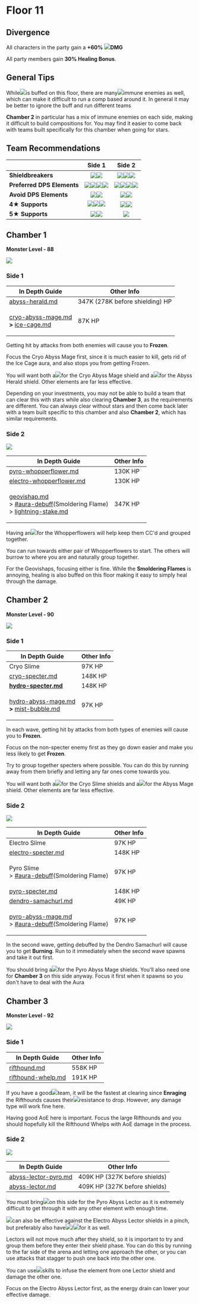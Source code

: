 # Floor 11

## Divergence

All characters in the party gain a **+60%** ![](../../.gitbook/assets/electro\_small.png)**DMG**

All party members gain **30% Healing Bonus**.

## General Tips

While![](../../.gitbook/assets/electro\_small.png)is buffed on this floor, there are many![](../../.gitbook/assets/electro\_small.png)immune enemies as well, which can make it difficult to run a comp based around it. In general it may be better to ignore the buff and run different teams

**Chamber 2** in particular has a mix of immune enemies on each side, making it difficult to build compositions for. You may find it easier to come back with teams built specifically for this chamber when going for stars.

## Team Recommendations

|                            |                                                                                    Side 1                                                                                   |                                                                                   Side 2                                                                                  |
| -------------------------- | :-------------------------------------------------------------------------------------------------------------------------------------------------------------------------: | :-----------------------------------------------------------------------------------------------------------------------------------------------------------------------: |
| **Shieldbreakers**         |                                             ![](../../.gitbook/assets/pyro\_small.png)![](../../.gitbook/assets/cryo\_small.png)                                            |                     ![](../../.gitbook/assets/pyro\_small.png)![](../../.gitbook/assets/hydro\_small.png)![](../../.gitbook/assets/electro\_small.png)                    |
| **Preferred DPS Elements** | ![](../../.gitbook/assets/pyro\_small.png)![](../../.gitbook/assets/electro\_small.png)![](../../.gitbook/assets/anemo\_small.png)![](../../.gitbook/assets/geo\_small.png) | ![](../../.gitbook/assets/hydro\_small.png)![](../../.gitbook/assets/cryo\_small.png)![](../../.gitbook/assets/anemo\_small.png)![](../../.gitbook/assets/geo\_small.png) |
| **Avoid DPS Elements**     |                                            ![](../../.gitbook/assets/hydro\_small.png)![](../../.gitbook/assets/cryo\_small.png)                                            |                                          ![](../../.gitbook/assets/pyro\_small.png)![](../../.gitbook/assets/electro\_small.png)                                          |
| **4**★ **Supports**        |      ​​![](../../.gitbook/assets/ui\_avataricon\_bennett.png)![](../../.gitbook/assets/ui\_avataricon\_diona.png)![](../../.gitbook/assets/ui\_avataricon\_sucrose.png)     |                                ![](../../.gitbook/assets/ui\_avataricon\_barbara.png)![](../../.gitbook/assets/ui\_avataricon\_xingqiu.png)                               |
| **5**★ **Supports**        |                                  ![](../../.gitbook/assets/ui\_avataricon\_kazuha.png)![](../../.gitbook/assets/ui\_avataricon\_venti.png)                                  |                                                           ![](../../.gitbook/assets/ui\_avataricon\_kokomi.png)                                                           |

## Chamber 1

**Monster Level - 88**

![](../../.gitbook/assets/11-1-1v25.png)

### Side 1

| In Depth Guide                                                                                                                                                                                                                      | Other Info                      |
| ----------------------------------------------------------------------------------------------------------------------------------------------------------------------------------------------------------------------------------- | ------------------------------- |
| [abyss-herald.md](../../monsters/abyss-order/abyss-herald.md "mention")                                                                                                                                                             | 347K (278K before shielding) HP |
| <p><a data-mention href="../../monsters/abyss-order/cryo-abyss-mage.md">cryo-abyss-mage.md</a><strong></strong><br><strong>></strong> <a data-mention href="../../mechanics/auras/ice-cage.md">ice-cage.md</a><strong></strong></p> | 87K HP                          |

Getting hit by attacks from both enemies will cause you to **Frozen**.

Focus the Cryo Abyss Mage first, since it is much easier to kill, gets rid of the Ice Cage aura, and also stops you from getting Frozen.

You will want both a![](../../.gitbook/assets/pyro\_small.png)for the Cryo Abyss Mage shield and a![](../../.gitbook/assets/cryo\_small.png)for the Abyss Herald shield. Other elements are far less effective.

Depending on your investments, you may not be able to build a team that can clear this with stars while also clearing **Chamber 3**, as the requirements are different. You can always clear without stars and then come back later with a team built specific to this chamber and also **Chamber 2**, which has similar requirements.

### Side 2

![](../../.gitbook/assets/11-1-2v25.png)

| In Depth Guide                                                                                                                                                                                                                                                                     | Other Info |
| ---------------------------------------------------------------------------------------------------------------------------------------------------------------------------------------------------------------------------------------------------------------------------------- | ---------- |
| [pyro-whopperflower.md](../../monsters/animals/pyro-whopperflower.md "mention")                                                                                                                                                                                                    | 130K HP    |
| [electro-whopperflower.md](../../monsters/animals/electro-whopperflower.md "mention")                                                                                                                                                                                              | 130K HP    |
| <p><a data-mention href="../../monsters/vishaps/geovishap.md">geovishap.md</a><br>> <a data-mention href="../../mechanics/debuffs/#aura-debuff">#aura-debuff</a>(Smoldering Flame)<br>> <a data-mention href="../../mechanics/auras/lightning-stake.md">lightning-stake.md</a></p> | 347K HP    |

Having an![](../../.gitbook/assets/anemo\_small.png)for the Whopperflowers will help keep them CC'd and grouped together.

You can run towards either pair of Whopperflowers to start. The others will burrow to where you are and naturally group together.

For the Geovishaps, focusing either is fine. While the **Smoldering Flames** is annoying, healing is also buffed on this floor making it easy to simply heal through the damage.

## Chamber 2

**Monster Level - 90**

![](../../.gitbook/assets/11-2-1v25.png)

### Side 1

| In Depth Guide                                                                                                                                                                                                                              | Other Info |
| ------------------------------------------------------------------------------------------------------------------------------------------------------------------------------------------------------------------------------------------- | ---------- |
| Cryo Slime                                                                                                                                                                                                                                  | 97K HP     |
| [cryo-specter.md](../../monsters/specters/cryo-specter.md "mention")                                                                                                                                                                        | 148K HP    |
| ****[hydro-specter.md](../../monsters/specters/hydro-specter.md "mention")****                                                                                                                                                              | 148K HP    |
| <p><a data-mention href="../../monsters/abyss-order/hydro-abyss-mage.md">hydro-abyss-mage.md</a><strong></strong><br><strong>></strong> <a data-mention href="../../mechanics/auras/mist-bubble.md">mist-bubble.md</a><strong></strong></p> | 97K HP     |

In each wave, getting hit by attacks from both types of enemies will cause you to **Frozen**.

Focus on the non-specter enemy first as they go down easier and make you less likely to get **Frozen**.

Try to group together specters where possible. You can do this by running away from them briefly and letting any far ones come towards you.

You will want both a![](../../.gitbook/assets/pyro\_small.png)for the Cryo Slime shields and a![](../../.gitbook/assets/cryo\_small.png)for the Abyss Mage shield. Other elements are far less effective.

### Side 2

![](../../.gitbook/assets/11-2-2v25.png)

| In Depth Guide                                                                                                                                                                                         | Other Info |
| ------------------------------------------------------------------------------------------------------------------------------------------------------------------------------------------------------ | ---------- |
| Electro Slime                                                                                                                                                                                          | 97K HP     |
| [electro-specter.md](../../monsters/specters/electro-specter.md "mention")                                                                                                                             | 148K HP    |
| <p>Pyro Slime<br>> <a data-mention href="../../mechanics/debuffs/#aura-debuff">#aura-debuff</a>(Smoldering Flame)</p>                                                                                  | 97K HP     |
| [pyro-specter.md](../../monsters/specters/pyro-specter.md "mention")                                                                                                                                   | 148K HP    |
| [dendro-samachurl.md](../../monsters/hilichurls/samachurls/dendro-samachurl.md "mention")                                                                                                              | 49K HP     |
| <p><a data-mention href="../../monsters/abyss-order/pyro-abyss-mage.md">pyro-abyss-mage.md</a><br>> <a data-mention href="../../mechanics/debuffs/#aura-debuff">#aura-debuff</a>(Smoldering Flame)</p> | 97K HP     |

In the second wave, getting debuffed by the Dendro Samachurl will cause you to get **Burning**. Run to it immediately when the second wave spawns and take it out first.

You should bring a![](../../.gitbook/assets/hydro\_small.png)for the Pyro Abyss Mage shields. You'll also need one for **Chamber 3** on this side anyway. Focus it first when it spawns so you don't have to deal with the Aura

## Chamber 3

**Monster Level - 92**

![](../../.gitbook/assets/11-3-1v25.png)

### Side 1

| In Depth Guide                                                               | Other Info |
| ---------------------------------------------------------------------------- | ---------- |
| [rifthound.md](../../monsters/rifthounds/rifthound.md "mention")             | 558K HP    |
| [rifthound-whelp.md](../../monsters/rifthounds/rifthound-whelp.md "mention") | 191K HP    |

If you have a good![](../../.gitbook/assets/electro\_small.png)team, it will be the fastest at clearing since **Enraging** the Rifthounds causes their![](../../.gitbook/assets/electro\_small.png)resistance to drop. However, any damage type will work fine here.

Having good AoE here is important. Focus the large Rifthounds and you should hopefully kill the Rifthound Whelps with AoE damage in the process.

### Side 2

![](../../.gitbook/assets/11-3-2v25.png)

| In Depth Guide                                                                    | Other Info                    |
| --------------------------------------------------------------------------------- | ----------------------------- |
| [abyss-lector-pyro.md](../../monsters/abyss-order/abyss-lector-pyro.md "mention") | 409K HP (327K before shields) |
| [abyss-lector.md](../../monsters/abyss-order/abyss-lector.md "mention")           | 409K HP (327K before shields) |

You must bring![](../../.gitbook/assets/hydro\_small.png)on this side for the Pyro Abyss Lector as it is extremely difficult to get through it with any other element with enough time.

![](../../.gitbook/assets/hydro\_small.png)can also be effective against the Electro Abyss Lector shields in a pinch, but preferably also have![](../../.gitbook/assets/pyro\_small.png)/![](../../.gitbook/assets/cryo\_small.png)for it as well.

Lectors will not move much after they shield, so it is important to try and group them before they enter their shield phase. You can do this by running to the far side of the arena and letting one approach the other, or you can use attacks that stagger to push one back into the other one.

You can use![](../../.gitbook/assets/anemo\_small.png)skills to infuse the element from one Lector shield and damage the other one.

Focus on the Electro Abyss Lector first, as the energy drain can lower your effective damage.
